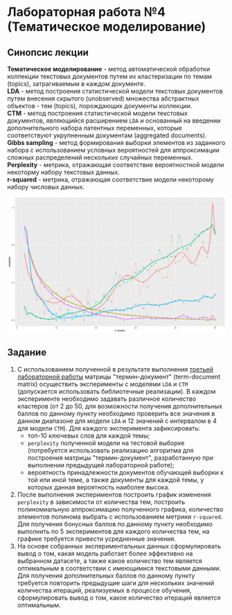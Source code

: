 # Лабораторная работа №4 (Тематическое моделирование)

## Синопсис лекции

**Тематическое моделирование** - метод автоматической обработки коллекции текстовых документов путем их кластеризации по темам (topics), затрагиваемым в каждом документе.  
**LDA** - метод построения статистической модели текстовых документов путем внесения скрытого (unobserved) множества абстрактных объектов - тем (topics), порождающих документы коллекции.  
**CTM** - метод построения статистической модели текстовых документов, являющийся расширением `LDA` и основанный на введении дополнительного набора латентных переменных, которые соответствуют укрупненным документам (aggregated documents).  
**Gibbs sampling** - метод формирования выборки элементов из заданного набора с использованием условных вероятностей для аппроксимации сложных распределений нескольких случайных переменных.  
**Perplexity** - метрика, отражающая соответствие вероятностной модели некоторму набору текстовых данных.  
**r-squared** - метрика, отражающая соответствие модели некоторому набору числовых данных.  

![topic modeling visualization](topic-modeling.jpg)

## Задание

1. С использованием полученной в результате выполнения [третьей лабораторной работы](/tasks/task-03) матрицы "термин-документ" (term-document matrix) осуществить эксперименты с моделями `LDA` и `CTM` (допускается использовать библиотечные реализации). В каждом эксперименте необходимо задавать различное количество кластеров (от 2 до 50, для возможности получения дополнительных баллов по данному пункту необходимо проверить все значения в данном диапазоне для модели `LDA` и 12 значений с интервалом в 4 для модели `CTM`). Для каждого эксперимента зафиксировать:
    * топ-10 ключевых слов для каждой темы;
    * `perplexity` полученной модели на тестовой выборке (потребуется использовать реализацию алгоритма для построения матрицы "термин-документ", разработанную при выполнении предыдущей лабораторной работе);
    * вероятность принадлежности документов обучающей выборки к той или иной теме, а также документы для каждой темы, у которых данная вероятность наиболее высока.
1. После выполнения экспериментов построить график изменения `perplexity` в зависимости от количества тем, построить полиномиальную аппроксимацию полученного графика, количество элементов полинома выбрать с использованием метрики `r-squared`. Для получения бонусных баллов по данному пункту необходимо выполнить по 5 экспериментов для каждого количества тем, на графике требуется привести усредненные значения.
1. На основе собранных экспериментальных данных сформулировать вывод о том, какая модель работает более эффективно на выбранном датасете, а также какое количество тем является оптимальным в соответствии с имеющимися текстовыми данными. Для получения дополнительных баллов по данному пункту требуется повторить предыдущие шаги для нескольких значений количества итераций, реализуемых в процессе обучения, сформулировать вывод о том, какое количество итераций является оптимальным.
